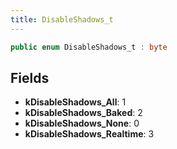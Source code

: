 ```yaml
---
title: DisableShadows_t
---
```


```csharp
public enum DisableShadows_t : byte
```

## Fields

- **kDisableShadows_All**: 1
- **kDisableShadows_Baked**: 2
- **kDisableShadows_None**: 0
- **kDisableShadows_Realtime**: 3

